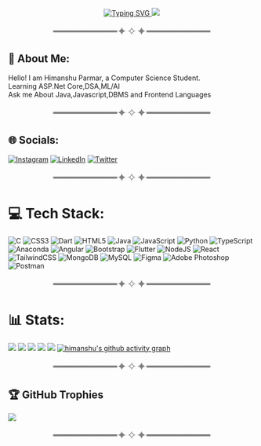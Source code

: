 
<p align="center">
<a href="https://github.com/himanshuparmar21">
    <img src="https://readme-typing-svg.demolab.com?font=Georgia&size=18&duration=2000&pause=100&multiline=true&width=500&height=80&lines=Himanshu+Parmar;B.Tech CSE+Student;Data+Structures+%7C+Java+%7C+Python+%7C+MERN+Stack" alt="Typing SVG" />
</a>
<a href="https://github.com/himanshu21204">
    <img src="https://github-stats-alpha.vercel.app/api?username=himanshu21204&cc=22272e&tc=37BCF6&ic=fff&bc=0000">
</a>
</p>

<p align="center">
    <span style="font-size: 24px; color: gray;">━━━━━━━━━✦✧✦━━━━━━━━━</span>
</p>

<h2> 💫 About Me:
</h2>

Hello! I am Himanshu Parmar, a Computer Science Student.<br>Learning ASP.Net Core,DSA,ML/AI<br>Ask me About Java,Javascript,DBMS and Frontend Languages<br>

<p align="center">
    <span style="font-size: 24px; color: gray;">━━━━━━━━━✦✧✦━━━━━━━━━</span>
</p>

## 🌐 Socials:
[![Instagram](https://img.shields.io/badge/Instagram-%23E4405F.svg?logo=Instagram&logoColor=white)](https://www.instagram.com/himanshu_21204/) [![LinkedIn](https://img.shields.io/badge/LinkedIn-%230077B5.svg?logo=linkedin&logoColor=white)](https://www.linkedin.com/in/himanshup21204) [![Twitter](https://img.shields.io/badge/Twitter-%231DA1F2.svg?logo=Twitter&logoColor=white)](https://x.com/himanshu__21204)

<p align="center">
    <span style="font-size: 24px; color: gray;">━━━━━━━━━✦✧✦━━━━━━━━━</span>
</p>


# 💻 Tech Stack:
![C](https://img.shields.io/badge/c-%2300599C.svg?style=plastic&logo=c&logoColor=white) ![CSS3](https://img.shields.io/badge/css3-%231572B6.svg?style=plastic&logo=css3&logoColor=white) ![Dart](https://img.shields.io/badge/dart-%230175C2.svg?style=plastic&logo=dart&logoColor=white) ![HTML5](https://img.shields.io/badge/html5-%23E34F26.svg?style=plastic&logo=html5&logoColor=white) ![Java](https://img.shields.io/badge/java-%23ED8B00.svg?style=plastic&logo=java&logoColor=white) ![JavaScript](https://img.shields.io/badge/javascript-%23323330.svg?style=plastic&logo=javascript&logoColor=%23F7DF1E) ![Python](https://img.shields.io/badge/python-3670A0?style=plastic&logo=python&logoColor=ffdd54) ![TypeScript](https://img.shields.io/badge/typescript-%23007ACC.svg?style=plastic&logo=typescript&logoColor=white) ![Anaconda](https://img.shields.io/badge/Anaconda-%2344A833.svg?style=plastic&logo=anaconda&logoColor=white) ![Angular](https://img.shields.io/badge/angular-%23DD0031.svg?style=plastic&logo=angular&logoColor=white) ![Bootstrap](https://img.shields.io/badge/bootstrap-%23563D7C.svg?style=plastic&logo=bootstrap&logoColor=white) ![Flutter](https://img.shields.io/badge/Flutter-%2302569B.svg?style=plastic&logo=Flutter&logoColor=white) ![NodeJS](https://img.shields.io/badge/node.js-6DA55F?style=plastic&logo=node.js&logoColor=white) ![React](https://img.shields.io/badge/react-%2320232a.svg?style=plastic&logo=react&logoColor=%2361DAFB) ![TailwindCSS](https://img.shields.io/badge/tailwindcss-%2338B2AC.svg?style=plastic&logo=tailwind-css&logoColor=white) ![MongoDB](https://img.shields.io/badge/MongoDB-%234ea94b.svg?style=plastic&logo=mongodb&logoColor=white) ![MySQL](https://img.shields.io/badge/mysql-%2300f.svg?style=plastic&logo=mysql&logoColor=white) 	![Figma](https://img.shields.io/badge/figma-%23F24E1E.svg?style=plastic&logo=figma&logoColor=white) ![Adobe Photoshop](https://img.shields.io/badge/adobephotoshop-%2331A8FF.svg?style=plastic&logo=adobephotoshop&logoColor=white) ![Postman](https://img.shields.io/badge/Postman-FF6C37?style=plastic&logo=postman&logoColor=white)

<p align="center">
    <span style="font-size: 24px; color: gray;">━━━━━━━━━✦✧✦━━━━━━━━━</span>
</p>


# 📊 Stats:
![](https://github-readme-stats.vercel.app/api?username=himanshu21204&theme=tokyonight&hide_border=false&include_all_commits=false&count_private=false)
[![](https://streak-stats.demolab.com/?user=himanshu21204)](https://git.io/streak-stats)
![](https://leetcard.jacoblin.cool/himanshu21204?animation=true)
![](http://github-profile-summary-cards.vercel.app/api/cards/profile-details?username=himanshu21204&theme=dracula) 
![](https://github-readme-stats.vercel.app/api/top-langs/?username=himanshu21204&theme=tokyonight&hide_border=false&include_all_commits=false&count_private=false&layout=compact)
[![himanshu's github activity graph](https://github-readme-activity-graph.vercel.app/graph?username=himanshu21204&theme=rogue)](https://github.com/ctoic/github-readme-activity-graph)

<p align="center">
    <span style="font-size: 24px; color: gray;">━━━━━━━━━✦✧✦━━━━━━━━━</span>
</p>


## 🏆 GitHub Trophies
![](https://github-profile-trophy.vercel.app/?username=himanshu21204&theme=tokyonight&no-frame=false&no-bg=false&margin-w=4)

<p align="center">
    <span style="font-size: 24px; color: gray;">━━━━━━━━━✦✧✦━━━━━━━━━</span>
</p>
